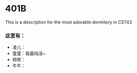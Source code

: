 # 401B
This is a description for the most adorable dormitory in CST43

### 这里有：
- 凌儿：
- 童童：我最纯洁~
- 椋椋：
- 牛牛：
